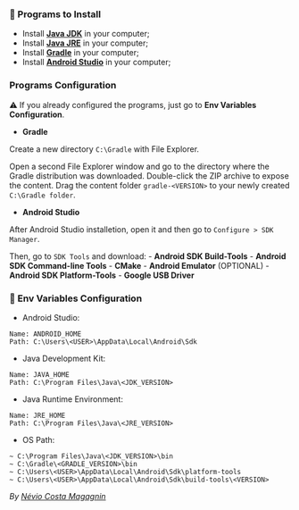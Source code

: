 ### :beginner: Programs to Install

- Install **[Java JDK](https://www.oracle.com/br/java/technologies/javase/javase-jdk8-downloads.html)** in your computer;
- Install **[Java JRE](https://docs.oracle.com/goldengate/1212/gg-winux/GDRAD/java.htm#BGBFJHAB)** in your computer;
- Install **[Gradle](https://gradle.org/install/)** in your computer;
- Install **[Android Studio](https://developer.android.com/studio)** in your computer;

### Programs Configuration

:warning: If you already configured the programs, just go to **Env Variables Configuration**.

- **Gradle**

Create a new directory `C:\Gradle` with File Explorer.

Open a second File Explorer window and go to the directory where the Gradle distribution was downloaded. Double-click the ZIP archive to expose the content. Drag the content folder `gradle-<VERSION>` to your newly created `C:\Gradle folder`.

- **Android Studio**

After Android Studio installetion, open it and then go to `Configure > SDK Manager`.

Then, go to `SDK Tools` and download:
    - **Android SDK Build-Tools**
    - **Android SDK Command-line Tools**
    - **CMake**
    - **Android Emulator** (OPTIONAL)
    - **Android SDK Platform-Tools**
    - **Google USB Driver**


### :pencil: Env Variables Configuration

- Android Studio:
```
Name: ANDROID_HOME
Path: C:\Users\<USER>\AppData\Local\Android\Sdk
```

- Java Development Kit:
```
Name: JAVA_HOME
Path: C:\Program Files\Java\<JDK_VERSION>
```

- Java Runtime Environment:
```
Name: JRE_HOME
Path: C:\Program Files\Java\<JRE_VERSION>
```

- OS Path:
```
~ C:\Program Files\Java\<JDK_VERSION>\bin
~ C:\Gradle\<GRADLE_VERSION>\bin
~ C:\Users\<USER>\AppData\Local\Android\Sdk\platform-tools
~ C:\Users\<USER>\AppData\Local\Android\Sdk\build-tools\<VERSION>
```

*By [Névio Costa Magagnin](https://www.linkedin.com/in/n%C3%A9vio-magagnin-045710177/)*